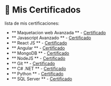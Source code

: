 # 📜 Mis Certificados

lista de mis certificaciones:

- ** Maquetacion web Avanzada ** - [Certificado](file:///C:/Users/PC-1/Downloads/Certificado-Maquetador-Web-Avanzado-Educaci%C3%B3nIT.pdf)
- ** Javascript Avanzado ** - [Certificado](file:///C:/Users/PC-1/Downloads/Certificado-Javascript-Desarrollador-Avanzado-Educaci%C3%B3nIT.pdf)
- ** React JS ** - [Certificado](https://udemy-certificate.s3.amazonaws.com/pdf/UC-f8bdad47-069a-474b-9519-fd4dd6521fbc.pdf)
- ** Angular ** - [Certificado](file:///C:/Users/PC-1/Downloads/Certificado-Angular-13-Educaci%C3%B3nIT.pdf)
- ** MongoDB ** - [Certificado](file:///C:/Users/PC-1/Downloads/Certificado-Introducci%C3%B3n-a-MongoDB-Educaci%C3%B3nIT.pdf)
- ** NodeJS ** - [Certificado](file:///C:/Users/PC-1/Downloads/Certificado-NodeJS-Backend-Educaci%C3%B3nIT.pdf)
- ** Git ** - [Certificado](file:///C:/Users/PC-1/Downloads/Certificado-Git_-Desarrollo-Colaborativo-Educaci%C3%B3nIT.pdf)
- ** C# .NET ** - [Certificado](file:///C:/Users/PC-1/Downloads/Certificado-Introducci%C3%B3n-a-C%23-.NET-Educaci%C3%B3nIT.pdf)
- ** Python ** - [Certificado](file:///C:/Users/PC-1/Downloads/Lucas%20viveros.pdf)
- ** SQL Server ** - [Certificado](file:///C:/Users/PC-1/Downloads/lviveros.pdf)

